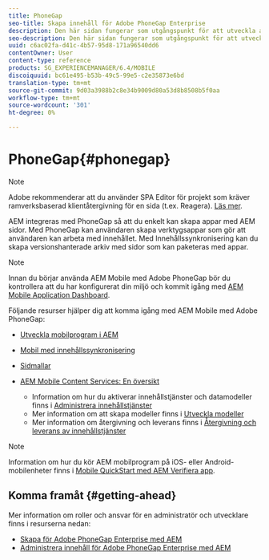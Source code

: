 ```yaml
---
title: PhoneGap
seo-title: Skapa innehåll för Adobe PhoneGap Enterprise
description: Den här sidan fungerar som utgångspunkt för att utveckla appar med PhoneGap Enterprise med AEM. AEM integreras med PhoneGap så att du enkelt kan skapa appar med AEM sidor. Med PhoneGap kan användaren skapa verktygsappar som gör att användaren kan arbeta med innehållet.
seo-description: Den här sidan fungerar som utgångspunkt för att utveckla appar med PhoneGap Enterprise med AEM. AEM integreras med PhoneGap så att du enkelt kan skapa appar med AEM sidor. Med PhoneGap kan användaren skapa verktygsappar som gör att användaren kan arbeta med innehållet.
uuid: c6ac02fa-d41c-4b57-95d8-171a96540dd6
contentOwner: User
content-type: reference
products: SG_EXPERIENCEMANAGER/6.4/MOBILE
discoiquuid: bc61e495-b53b-49c5-99e5-c2e35873e6bd
translation-type: tm+mt
source-git-commit: 9d03a3988b2c8e34b9009d80a53d8b8508b5f0aa
workflow-type: tm+mt
source-wordcount: '301'
ht-degree: 0%

---
```



# PhoneGap{#phonegap}

>[!NOTE]
>
>Adobe rekommenderar att du använder SPA Editor för projekt som kräver ramverksbaserad klientåtergivning för en sida (t.ex. Reagera). [Läs mer](/help/sites-developing/spa-overview.md).

AEM integreras med PhoneGap så att du enkelt kan skapa appar med AEM sidor. Med PhoneGap kan användaren skapa verktygsappar som gör att användaren kan arbeta med innehållet. Med Innehållssynkronisering kan du skapa versionshanterade arkiv med sidor som kan paketeras med appar.

>[!NOTE]
>
>Innan du börjar använda AEM Mobile med Adobe PhoneGap bör du kontrollera att du har konfigurerat din miljö och kommit igång med [AEM Mobile Application Dashboard](/help/mobile/phonegap-authoring-apps.md).

Följande resurser hjälper dig att komma igång med AEM Mobile med Adobe PhoneGap:

* [Utveckla mobilprogram i AEM](/help/mobile/developing-mobile-applications.md)
* [Mobil med innehållssynkronisering](/help/mobile/phonegap-contentsync.md)
* [Sidmallar](/help/mobile/phonegap-apps-arch-page-templates.md)

* [AEM Mobile Content Services: En översikt](/help/mobile/develop-content-as-a-service.md)

   * Information om hur du aktiverar innehållstjänster och datamodeller finns i [Administrera innehållstjänster](/help/mobile/developing-content-services.md)
   * Mer information om att skapa modeller finns i [Utveckla modeller](/help/mobile/administer-mobile-apps.md)
   * Mer information om återgivning och leverans finns i [Återgivning och leverans av innehållstjänster](/help/mobile/rendering-and-delivery.md)

>[!NOTE]
>
>Information om hur du kör AEM mobilprogram på iOS- eller Android-mobilenheter finns i [Mobile QuickStart med AEM Verifiera app](/help/mobile/phonegap-mobile-quickstart.md).

## Komma framåt {#getting-ahead}

Mer information om roller och ansvar för en administratör och utvecklare finns i resurserna nedan:

* [Skapa för Adobe PhoneGap Enterprise med AEM](/help/mobile/phonegap.md)
* [Administrera innehåll för Adobe PhoneGap Enterprise med AEM](/help/mobile/administer-phonegap.md)

